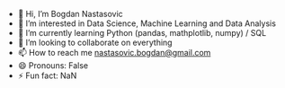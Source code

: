 - 👋 Hi, I’m Bogdan Nastasovic
- 👀 I’m interested in Data Science, Machine Learning and Data Analysis 
- 🌱 I’m currently learning Python (pandas, mathplotlib, numpy) / SQL
- 💞️ I’m looking to collaborate on everything
- 📫 How to reach me nastasovic.bogdan@gmail.com
- 😄 Pronouns: False
- ⚡ Fun fact: NaN
